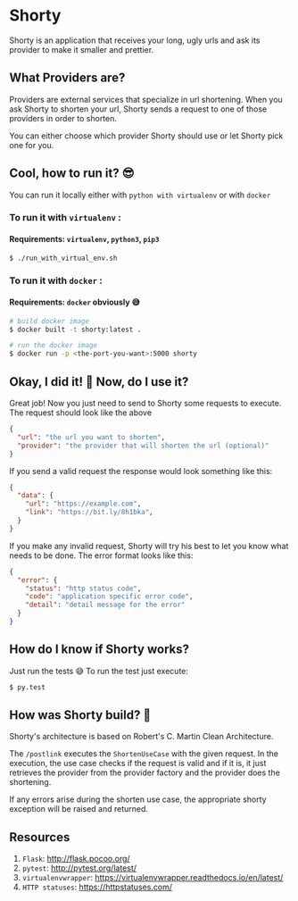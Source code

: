 Shorty
======================

Shorty is an application that receives your long, ugly urls and ask its provider to make it smaller and prettier.

## What Providers are? 

Providers are external services that specialize in url shortening. When you ask Shorty to shorten your url, Shorty sends a request to one of those providers in order to shorten. 

You can either choose which provider Shorty should use or let Shorty pick one for you.

  
## Cool, how to run it? 😎

You can run it locally either with `python with virtualenv` or with `docker`

### To run it with `virtualenv` :

#### Requirements: `virtualenv`, `python3`, `pip3`

```bash
$ ./run_with_virtual_env.sh
```

### To run it with `docker` :

#### Requirements: `docker` obviously 😅

```bash
# build docker image
$ docker built -t shorty:latest .

# run the docker image
$ docker run -p <the-port-you-want>:5000 shorty
```

## Okay, I did it! 🎉 Now, do I use it? 

Great job! Now you just need to send to Shorty some requests to execute. 
The request should look like the above

```json
{
  "url": "the url you want to shorten",
  "provider": "the provider that will shorten the url (optional)"
}
```

If you send a valid request the response would look something like this:

```json
{
  "data": {
    "url": "https://example.com",
    "link": "https://bit.ly/8h1bka",
  }
}
```

If you make any invalid request, Shorty will try his best to let you know what needs to be done.
The error format looks like this:

```json
{
  "error": {
    "status": "http status code",
    "code": "application specific error code",
    "detail": "detail message for the error"
  }
}
```

## How do I know if Shorty works?

Just run the tests 😅
To run the test just execute:
```bash
$ py.test
```

## How was Shorty build? 👷‍

Shorty's architecture is based on Robert's C. Martin Clean Architecture.

The `/postlink` executes the `ShortenUseCase` with the given request.
In the execution, the use case checks if the request is valid and if it is, 
it just retrieves the provider from the provider factory and the provider does 
the shortening. 

If any errors arise during the shorten use case, the appropriate
shorty exception will be raised and returned.
 

Resources
---------

1. `Flask`: http://flask.pocoo.org/
2. `pytest`: http://pytest.org/latest/
3. `virtualenvwrapper`: https://virtualenvwrapper.readthedocs.io/en/latest/
4. `HTTP statuses`: https://httpstatuses.com/

